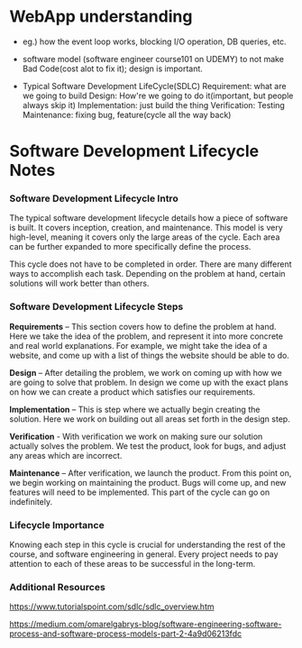 # WebApp understanding
- eg.) how the event loop works, blocking I/O operation, DB queries, etc.

- software model (software engineer course101 on UDEMY) to not make Bad Code(cost alot to fix it); design is important.

- Typical Software Development LifeCycle(SDLC)
Requirement: what are we going to build
Design: How're we going to do it(important, but people always skip it)
Implementation: just build the thing
Verification: Testing
Maintenance: fixing bug, feature(cycle all the way back)

# **Software Development Lifecycle Notes**

### **Software Development Lifecycle Intro**

The typical software development lifecycle details how a piece of software is built. It covers inception, creation, and maintenance. This model is very high-level, meaning it covers only the large areas of the cycle. Each area can be further expanded to more specifically define the process.

This cycle does not have to be completed in order. There are many different ways to accomplish each task. Depending on the problem at hand, certain solutions will work better than others.

### **Software Development Lifecycle Steps**

**Requirements** – This section covers how to define the problem at hand. Here we take the idea of the problem, and represent it into more concrete and real world explanations. For example, we might take the idea of a website, and come up with a list of things the website should be able to do.

**Design** – After detailing the problem, we work on coming up with how we are going to solve that problem. In design we come up with the exact plans on how we can create a product which satisfies our requirements.

**Implementation** – This is step where we actually begin creating the solution. Here we work on building out all areas set forth in the design step.

**Verification** - With verification we work on making sure our solution actually solves the problem. We test the product, look for bugs, and adjust any areas which are incorrect.

**Maintenance** – After verification, we launch the product. From this point on, we begin working on maintaining the product. Bugs will come up, and new features will need to be implemented. This part of the cycle can go on indefinitely.

### **Lifecycle Importance**

Knowing each step in this cycle is crucial for understanding the rest of the course, and software engineering in general. Every project needs to pay attention to each of these areas to be successful in the long-term.

### **Additional Resources**

https://www.tutorialspoint.com/sdlc/sdlc_overview.htm

https://medium.com/omarelgabrys-blog/software-engineering-software-process-and-software-process-models-part-2-4a9d06213fdc